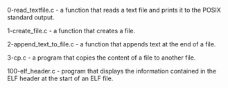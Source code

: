 0-read_textfile.c - a function that reads a text file and prints it to the POSIX standard output.

1-create_file.c - a function that creates a file.

2-append_text_to_file.c - a function that appends text at the end of a file.

3-cp.c - a program that copies the content of a file to another file.

100-elf_header.c -  program that displays the information contained in the ELF header at the start of an ELF file.
